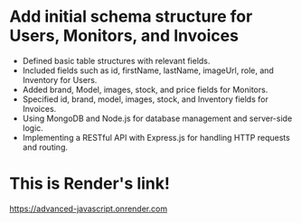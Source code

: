 # Add initial schema structure for Users, Monitors, and Invoices 

- Defined basic table structures with relevant fields.
- Included fields such as id, firstName, lastName, imageUrl, role, and Inventory for Users.
- Added brand, Model, images, stock, and price fields for Monitors.
- Specified id, brand, model, images, stock, and Inventory fields for Invoices.
- Using MongoDB and Node.js for database management and server-side logic.
- Implementing a RESTful API with Express.js for handling HTTP requests and routing.

# This is Render's link!

https://advanced-javascript.onrender.com
